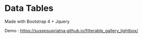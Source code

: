 # Data Tables
Made with Bootstrap 4  + Jquery

Demo : https://susepsupriatna.github.io/filterable_gallery_lightbox/
